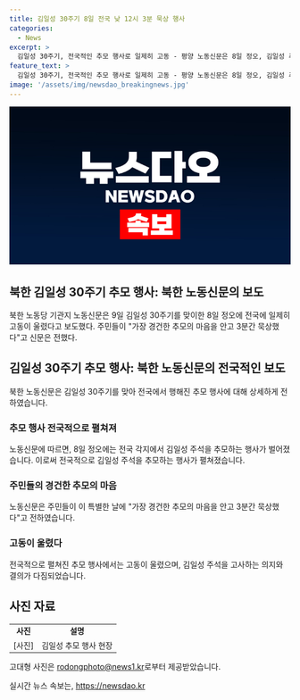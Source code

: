 ```yaml
---
title: 김일성 30주기 8일 전국 낮 12시 3분 묵상 행사
categories:
  - News
excerpt: >
  김일성 30주기, 전국적인 추모 행사로 일제히 고동 - 평양 노동신문은 8일 정오, 김일성 추도 3분간의 묵상으로 고동이 울렸다고 전했다. 이는 주민들의 경건한 추모의 마음을 보여주었다.
feature_text: >
  김일성 30주기, 전국적인 추모 행사로 일제히 고동 - 평양 노동신문은 8일 정오, 김일성 추도 3분간의 묵상으로 고동이 울렸다고 전했다. 이는 주민들의 경건한 추모의 마음을 보여주었다.
image: '/assets/img/newsdao_breakingnews.jpg'
---
```


<p><img src="/assets/img/newsdao_breakingnews.jpg" alt="cryptoinkorea 속보" /></p>

<h2>북한 김일성 30주기 추모 행사: 북한 노동신문의 보도</h2>

<p data-ke-size="size16">북한 노동당 기관지 노동신문은 9일 김일성 30주기를 맞이한 8일 정오에 전국에 일제히 고동이 울렸다고 보도했다. 주민들이 "가장 경건한 추모의 마음을 안고 3분간 묵상했다"고 신문은 전했다.</p>

<h2 data-ke-size="size26">김일성 30주기 추모 행사: 북한 노동신문의 전국적인 보도</h2>

<p data-ke-size="size16">북한 노동신문은 김일성 30주기를 맞아 전국에서 행해진 추모 행사에 대해 상세하게 전하였습니다.</p>

<h3>추모 행사 전국적으로 펼쳐져</h3>

<p data-ke-size="size16">노동신문에 따르면, 8일 정오에는 전국 각지에서 김일성 주석을 추모하는 행사가 벌어졌습니다. 이로써 전국적으로 김일성 주석을 추모하는 행사가 펼쳐졌습니다.</p>

<h3>주민들의 경건한 추모의 마음</h3>

<p data-ke-size="size16">노동신문은 주민들이 이 특별한 날에 "가장 경건한 추모의 마음을 안고 3분간 묵상했다"고 전하였습니다.</p>

<h3>고동이 울렸다</h3>

<p data-ke-size="size16">전국적으로 펼쳐진 추모 행사에서는 고동이 울렸으며, 김일성 주석을 고사하는 의지와 결의가 다짐되었습니다.</p>

<h2 data-ke-size="size26">사진 자료</h2>

<table>
    <tr>
        <td style="text-align: center; height: 17px;"><b>사진</b></td>
        <td style="text-align: center; height: 17px;"><b>설명</b></td>
    </tr>
    <tr>
        <td style="text-align: center; height: 17px;">[사진]</td>
        <td style="text-align: center; height: 17px;">김일성 추모 행사 현장</td>
    </tr>
</table>

<p data-ke-size="size16">고대형 사진은 <a href="mailto:rodongphoto@news1.kr">rodongphoto@news1.kr</a>로부터 제공받았습니다. </p>
실시간 뉴스 속보는, <a href="https://newsdao.kr" rel="dofollow">https://newsdao.kr</a>


